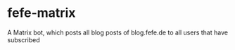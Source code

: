 # fefe-matrix
A Matrix bot, which posts all blog posts of blog.fefe.de to all users that have subscribed
